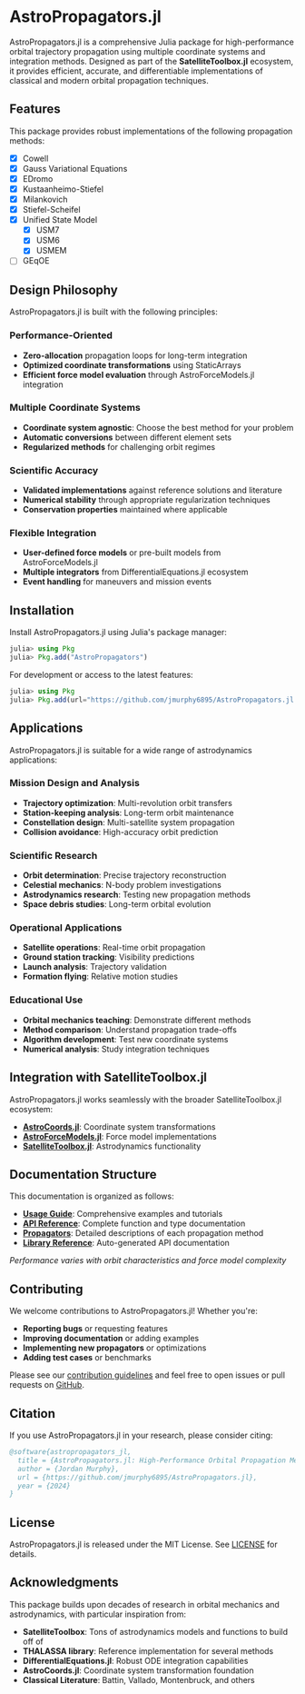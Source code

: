 AstroPropagators.jl
================================

AstroPropagators.jl is a comprehensive Julia package for high-performance orbital trajectory propagation using multiple coordinate systems and integration methods. Designed as part of the **SatelliteToolbox.jl** ecosystem, it provides efficient, accurate, and differentiable implementations of classical and modern orbital propagation techniques.

## Features

This package provides robust implementations of the following propagation methods:
- [x] Cowell
- [x] Gauss Variational Equations
- [x] EDromo
- [x] Kustaanheimo-Stiefel
- [x] Milankovich
- [x] Stiefel-Scheifel
- [X] Unified State Model
    - [x] USM7
    - [x] USM6
    - [x] USMEM
- [ ] GEqOE

## Design Philosophy

AstroPropagators.jl is built with the following principles:

### Performance-Oriented
- **Zero-allocation** propagation loops for long-term integration
- **Optimized coordinate transformations** using StaticArrays
- **Efficient force model evaluation** through AstroForceModels.jl integration

### Multiple Coordinate Systems
- **Coordinate system agnostic**: Choose the best method for your problem
- **Automatic conversions** between different element sets
- **Regularized methods** for challenging orbit regimes

### Scientific Accuracy
- **Validated implementations** against reference solutions and literature
- **Numerical stability** through appropriate regularization techniques
- **Conservation properties** maintained where applicable

### Flexible Integration
- **User-defined force models** or pre-built models from AstroForceModels.jl
- **Multiple integrators** from DifferentialEquations.jl ecosystem
- **Event handling** for maneuvers and mission events

## Installation

Install AstroPropagators.jl using Julia's package manager:

```julia
julia> using Pkg
julia> Pkg.add("AstroPropagators")
```

For development or access to the latest features:

```julia
julia> using Pkg
julia> Pkg.add(url="https://github.com/jmurphy6895/AstroPropagators.jl.git")
```

## Applications

AstroPropagators.jl is suitable for a wide range of astrodynamics applications:

### Mission Design and Analysis
- **Trajectory optimization**: Multi-revolution orbit transfers
- **Station-keeping analysis**: Long-term orbit maintenance
- **Constellation design**: Multi-satellite system propagation
- **Collision avoidance**: High-accuracy orbit prediction

### Scientific Research
- **Orbit determination**: Precise trajectory reconstruction
- **Celestial mechanics**: N-body problem investigations  
- **Astrodynamics research**: Testing new propagation methods
- **Space debris studies**: Long-term orbital evolution

### Operational Applications
- **Satellite operations**: Real-time orbit propagation
- **Ground station tracking**: Visibility predictions
- **Launch analysis**: Trajectory validation
- **Formation flying**: Relative motion studies

### Educational Use
- **Orbital mechanics teaching**: Demonstrate different methods
- **Method comparison**: Understand propagation trade-offs
- **Algorithm development**: Test new coordinate systems
- **Numerical analysis**: Study integration techniques

## Integration with SatelliteToolbox.jl

AstroPropagators.jl works seamlessly with the broader SatelliteToolbox.jl ecosystem:

- **[AstroCoords.jl](https://github.com/jmurphy6895/AstroCoords.jl)**: Coordinate system transformations
- **[AstroForceModels.jl](https://github.com/jmurphy6895/AstroForceModels.jl)**: Force model implementations
- **[SatelliteToolbox.jl](https://github.com/JuliaSpace/SatelliteToolbox.jl)**: Astrodynamics functionality

## Documentation Structure

This documentation is organized as follows:

- **[Usage Guide](man/usage.md)**: Comprehensive examples and tutorials
- **[API Reference](man/api.md)**: Complete function and type documentation  
- **[Propagators](propagators/)**: Detailed descriptions of each propagation method
- **[Library Reference](lib/library.md)**: Auto-generated API documentation

*Performance varies with orbit characteristics and force model complexity*

## Contributing

We welcome contributions to AstroPropagators.jl! Whether you're:

- **Reporting bugs** or requesting features
- **Improving documentation** or adding examples
- **Implementing new propagators** or optimizations
- **Adding test cases** or benchmarks

Please see our [contribution guidelines](https://github.com/jmurphy6895/AstroPropagators.jl/blob/master/CONTRIBUTING.md) and feel free to open issues or pull requests on [GitHub](https://github.com/jmurphy6895/AstroPropagators.jl).

## Citation

If you use AstroPropagators.jl in your research, please consider citing:

```bibtex
@software{astropropagators_jl,
  title = {AstroPropagators.jl: High-Performance Orbital Propagation Methods},
  author = {Jordan Murphy},
  url = {https://github.com/jmurphy6895/AstroPropagators.jl},
  year = {2024}
}
```

## License

AstroPropagators.jl is released under the MIT License. See [LICENSE](https://github.com/jmurphy6895/AstroPropagators.jl/blob/master/LICENSE) for details.

## Acknowledgments

This package builds upon decades of research in orbital mechanics and astrodynamics, with particular inspiration from:

- **SatelliteToolbox**: Tons of astrodynamics models and functions to build off of
- **THALASSA library**: Reference implementation for several methods
- **DifferentialEquations.jl**: Robust ODE integration capabilities
- **AstroCoords.jl**: Coordinate system transformation foundation
- **Classical Literature**: Battin, Vallado, Montenbruck, and others
